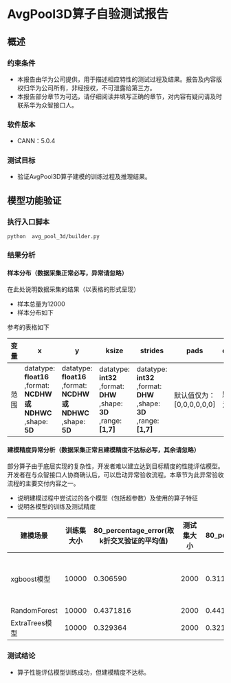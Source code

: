 # AvgPool3D算子自验测试报告

## 概述
### 约束条件
+ 本报告由华为公司提供，用于描述相应特性的测试过程及结果。报告及内容版权归华为公司所有，非经授权，不可泄露给第三方。
+ 本报告部分章节为可选，请仔细阅读并填写正确的章节，对内容有疑问请及时联系华为众智接口人。
### 软件版本
+ CANN：5.0.4
### 测试目标
+ 验证AvgPool3D算子建模的训练过程及推理结果。
## 模型功能验证
### 执行入口脚本
`python  avg_pool_3d/builder.py`

### 结果分析
#### 样本分布（数据采集正常必写，异常请忽略）
在此处说明数据采集的结果（以表格的形式呈现）
+ 样本总量为12000
+ 样本分布如下

参考的表格如下

| 变量 | x                                                              | y                                                              | ksize                                                                | strides                                                               | pads                     | ceil_mode       | count_include_pad  | divisor_override    | data_format         |
| ---- | ------------------------------------------------------------- | -------------------------------------------------------------- | --------------------------------------------------------------------- | --------------------------------------------------------------------- | ------------------------ | ---------------- | ------------------ | ------------------- | ------------------- |
| 范围 | datatype: **float16** ,format: **NCDHW或NDHWC** ,shape: **5D** | datatype: **float16** ,format: **NCDHW或NDHWC** ,shape: **5D** | datatype: **int32** ,format: **DHW** ,shape: **3D** ,range: **[1,7]** | datatype: **int32** ,format: **DHW** ,shape: **3D** ,range: **[1,7]** | 默认值仅为：[0,0,0,0,0,0] | 默认值仅为：False | 默认值仅为：True    | 默认值仅为：False    | **'NCDHW'或'NDHWC'**    |

#### 建模精度异常分析（数据采集正常且建模精度不达标必写，其余请忽略）
部分算子由于底层实现的复杂性，开发者难以建立达到目标精度的性能评估模型。开发者在与众智接口人协商确认后，可以启动异常验收流程。本章节为此异常验收流程的主要交付内容之一。
+ 说明建模过程中尝试过的各个模型（包括超参数）及使用的算子特征
+ 说明各模型的训练及测试精度

| 建模场景                                        | 训练集大小 | 80_percentage_error(取k折交叉验证的平均值) | 测试集大小 | 80_percentage_error | 模型超参数 | 算子特征                                                                                       |
|---------------------------------------------|-------|---------------------------------|-------|---------------------|------|--------------------------------------------------------------------------------------------|
|  xgboost模型   | 10000      | 0.306590                                | 2000        | 0.311906            | learning_rate=0.10，n_estimators=625，max_depth=6，subsample=0.6，colsample_bytree=1 | flops,N,Cin,x_size,k_size,s_size,x_d,x_h,x_w,y_d,y_h,y_w,k_d,k_h,k_w,s_d,s_h,s_w,data_famat,y_size |
|  RandomForest   | 10000      | 0.4371816                                | 2000        | 0.441056            | n_estimators=625,max_depth=6 | flops,N,Cin,x_size,k_size,s_size,x_d,x_h,x_w,y_d,y_h,y_w,k_d,k_h,k_w,s_d,s_h,s_w,data_famat,y_size |
|  ExtraTrees模型   | 10000      | 0.329364                                | 2000        | 0.32182            | n_estimators=625,max_depth=6 | flops,N,Cin,x_size,k_size,s_size,x_d,x_h,x_w,y_d,y_h,y_w,k_d,k_h,k_w,s_d,s_h,s_w,data_famat,y_size |

### 测试结论
+ 算子性能评估模型训练成功，但建模精度不达标。